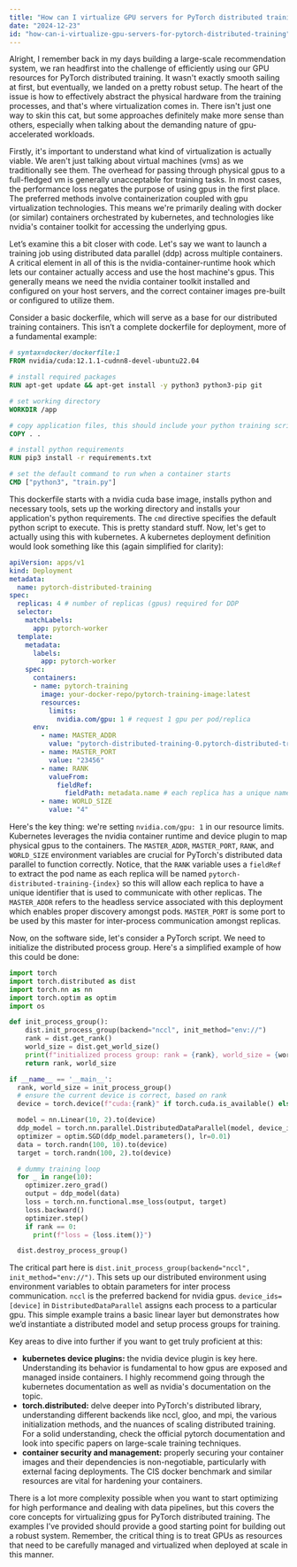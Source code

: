 ```yaml
---
title: "How can I virtualize GPU servers for PyTorch distributed training?"
date: "2024-12-23"
id: "how-can-i-virtualize-gpu-servers-for-pytorch-distributed-training"
---
```


Alright,  I remember back in my days building a large-scale recommendation system, we ran headfirst into the challenge of efficiently using our GPU resources for PyTorch distributed training. It wasn't exactly smooth sailing at first, but eventually, we landed on a pretty robust setup. The heart of the issue is how to effectively abstract the physical hardware from the training processes, and that's where virtualization comes in. There isn't just one way to skin this cat, but some approaches definitely make more sense than others, especially when talking about the demanding nature of gpu-accelerated workloads.

Firstly, it's important to understand what kind of virtualization is actually viable. We aren't just talking about virtual machines (vms) as we traditionally see them. The overhead for passing through physical gpus to a full-fledged vm is generally unacceptable for training tasks. In most cases, the performance loss negates the purpose of using gpus in the first place. The preferred methods involve containerization coupled with gpu virtualization technologies. This means we're primarily dealing with docker (or similar) containers orchestrated by kubernetes, and technologies like nvidia's container toolkit for accessing the underlying gpus.

Let’s examine this a bit closer with code. Let's say we want to launch a training job using distributed data parallel (ddp) across multiple containers. A critical element in all of this is the nvidia-container-runtime hook which lets our container actually access and use the host machine's gpus. This generally means we need the nvidia container toolkit installed and configured on your host servers, and the correct container images pre-built or configured to utilize them.

Consider a basic dockerfile, which will serve as a base for our distributed training containers. This isn’t a complete dockerfile for deployment, more of a fundamental example:

```dockerfile
# syntax=docker/dockerfile:1
FROM nvidia/cuda:12.1.1-cudnn8-devel-ubuntu22.04

# install required packages
RUN apt-get update && apt-get install -y python3 python3-pip git

# set working directory
WORKDIR /app

# copy application files, this should include your python training script
COPY . .

# install python requirements
RUN pip3 install -r requirements.txt

# set the default command to run when a container starts
CMD ["python3", "train.py"]
```

This dockerfile starts with a nvidia cuda base image, installs python and necessary tools, sets up the working directory and installs your application's python requirements. The `cmd` directive specifies the default python script to execute. This is pretty standard stuff. Now, let's get to actually using this with kubernetes. A kubernetes deployment definition would look something like this (again simplified for clarity):

```yaml
apiVersion: apps/v1
kind: Deployment
metadata:
  name: pytorch-distributed-training
spec:
  replicas: 4 # number of replicas (gpus) required for DDP
  selector:
    matchLabels:
      app: pytorch-worker
  template:
    metadata:
      labels:
        app: pytorch-worker
    spec:
      containers:
      - name: pytorch-training
        image: your-docker-repo/pytorch-training-image:latest
        resources:
          limits:
            nvidia.com/gpu: 1 # request 1 gpu per pod/replica
      env:
        - name: MASTER_ADDR
          value: "pytorch-distributed-training-0.pytorch-distributed-training-headless"
        - name: MASTER_PORT
          value: "23456"
        - name: RANK
          valueFrom:
            fieldRef:
              fieldPath: metadata.name # each replica has a unique name
        - name: WORLD_SIZE
          value: "4"
```

Here's the key thing: we're setting `nvidia.com/gpu: 1` in our resource limits. Kubernetes leverages the nvidia container runtime and device plugin to map physical gpus to the containers. The `MASTER_ADDR`, `MASTER_PORT`, `RANK`, and `WORLD_SIZE` environment variables are crucial for PyTorch's distributed data parallel to function correctly. Notice, that the `RANK` variable uses a `fieldRef` to extract the pod name as each replica will be named `pytorch-distributed-training-{index}` so this will allow each replica to have a unique identifier that is used to communicate with other replicas. The `MASTER_ADDR` refers to the headless service associated with this deployment which enables proper discovery amongst pods. `MASTER_PORT` is some port to be used by this master for inter-process communication amongst replicas.

Now, on the software side, let's consider a PyTorch script. We need to initialize the distributed process group. Here's a simplified example of how this could be done:

```python
import torch
import torch.distributed as dist
import torch.nn as nn
import torch.optim as optim
import os

def init_process_group():
    dist.init_process_group(backend="nccl", init_method="env://")
    rank = dist.get_rank()
    world_size = dist.get_world_size()
    print(f"initialized process group: rank = {rank}, world_size = {world_size}")
    return rank, world_size

if __name__ == '__main__':
  rank, world_size = init_process_group()
  # ensure the current device is correct, based on rank
  device = torch.device(f"cuda:{rank}" if torch.cuda.is_available() else "cpu")

  model = nn.Linear(10, 2).to(device)
  ddp_model = torch.nn.parallel.DistributedDataParallel(model, device_ids=[device])
  optimizer = optim.SGD(ddp_model.parameters(), lr=0.01)
  data = torch.randn(100, 10).to(device)
  target = torch.randn(100, 2).to(device)

  # dummy training loop
  for _ in range(10):
    optimizer.zero_grad()
    output = ddp_model(data)
    loss = torch.nn.functional.mse_loss(output, target)
    loss.backward()
    optimizer.step()
    if rank == 0:
      print(f"loss = {loss.item()}")

  dist.destroy_process_group()
```

The critical part here is `dist.init_process_group(backend="nccl", init_method="env://")`. This sets up our distributed environment using environment variables to obtain parameters for inter process communication. `nccl` is the preferred backend for nvidia gpus. `device_ids=[device]` in `DistributedDataParallel` assigns each process to a particular gpu. This simple example trains a basic linear layer but demonstrates how we’d instantiate a distributed model and setup process groups for training.

Key areas to dive into further if you want to get truly proficient at this:
*  **kubernetes device plugins:**  the nvidia device plugin is key here. Understanding its behavior is fundamental to how gpus are exposed and managed inside containers. I highly recommend going through the kubernetes documentation as well as nvidia's documentation on the topic.
*  **torch.distributed:** delve deeper into PyTorch's distributed library, understanding different backends like nccl, gloo, and mpi, the various initialization methods, and the nuances of scaling distributed training. For a solid understanding, check the official pytorch documentation and look into specific papers on large-scale training techniques.
* **container security and management:** properly securing your container images and their dependencies is non-negotiable, particularly with external facing deployments. The CIS docker benchmark and similar resources are vital for hardening your containers.

There is a lot more complexity possible when you want to start optimizing for high performance and dealing with data pipelines, but this covers the core concepts for virtualizing gpus for PyTorch distributed training. The examples I’ve provided should provide a good starting point for building out a robust system. Remember, the critical thing is to treat GPUs as resources that need to be carefully managed and virtualized when deployed at scale in this manner.
